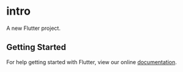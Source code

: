 # intro

A new Flutter project.

## Getting Started

For help getting started with Flutter, view our online
[documentation](https://flutter.io/).
